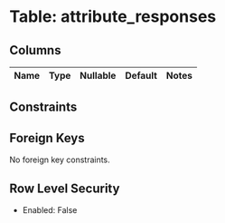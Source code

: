 ﻿# Table: attribute_responses

## Columns

| Name | Type | Nullable | Default | Notes |
|------|------|----------|---------|-------|


## Constraints



## Foreign Keys

No foreign key constraints.


## Row Level Security
- Enabled: False


